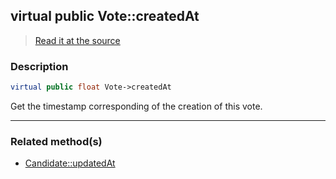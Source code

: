 ## virtual public Vote::createdAt

> [Read it at the source](https://github.com/julien-boudry/Condorcet/blob/master/src/Vote.php#L26)

### Description    

```php
virtual public float Vote->createdAt 
```

Get the timestamp corresponding of the creation of this vote.
    
---------------------------------------

### Related method(s)      

* [Candidate::updatedAt](/Docs/ApiReferences/Candidate%20Class/Candidate--updatedAt.md)    
